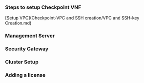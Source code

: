 ### Steps to setup Checkpoint VNF

[Setup VPC](Checkpoint-VPC and SSH creation/VPC and SSH-key Creation.md) 


### Management Server 

### Security Gateway

### Cluster Setup

### Adding a license 
